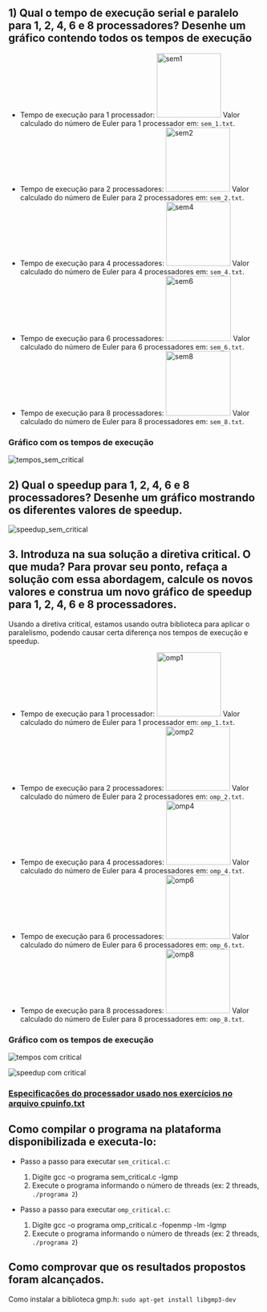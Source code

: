 ## 1) Qual o tempo de execução serial e paralelo para 1, 2, 4, 6 e 8 processadores? Desenhe um gráfico contendo todos os tempos de execução
* Tempo de execução para 1 processador: <img width="128" alt="sem1" src="https://github.com/david-pessoa/ComputacaoParalela/assets/104323068/1c09493f-299c-475b-80b0-a712f94e13cd">
  Valor calculado do número de Euler para 1 processador em: `sem_1.txt`.
* Tempo de execução para 2 processadores: <img width="128" alt="sem2" src="https://github.com/david-pessoa/ComputacaoParalela/assets/104323068/098b13b4-c1d7-4349-aaab-c736af6b45fd">
  Valor calculado do número de Euler para 2 processadores em: `sem_2.txt`.
* Tempo de execução para 4 processadores: <img width="128" alt="sem4" src="https://github.com/david-pessoa/ComputacaoParalela/assets/104323068/fafe20b9-fae2-4eac-a63d-5cee55ed6c3f">
  Valor calculado do número de Euler para 4 processadores em: `sem_4.txt`.
* Tempo de execução para 6 processadores: <img width="130" alt="sem6" src="https://github.com/david-pessoa/ComputacaoParalela/assets/104323068/e5189c3d-e396-4bce-a5ee-1e978b4c2ede">
  Valor calculado do número de Euler para 6 processadores em: `sem_6.txt`.
* Tempo de execução para 8 processadores: <img width="129" alt="sem8" src="https://github.com/david-pessoa/ComputacaoParalela/assets/104323068/051d3184-9f11-4a73-b854-5ef1b5b3c09d">
  Valor calculado do número de Euler para 8 processadores em: `sem_8.txt`.

### Gráfico com os tempos de execução
![tempos_sem_critical](https://github.com/david-pessoa/ComputacaoParalela/assets/104323068/7c49e366-d20d-46fe-abff-e778928c1570)

## 2) Qual o speedup para 1, 2, 4, 6 e 8 processadores? Desenhe um gráfico mostrando os diferentes valores de speedup.
![speedup_sem_critical](https://github.com/david-pessoa/ComputacaoParalela/assets/104323068/2b648e3e-e230-4588-af03-3f0697611030)

## 3. Introduza na sua solução a diretiva critical. O que muda? Para provar seu ponto, refaça a solução com essa abordagem, calcule os novos valores e construa um novo gráfico de speedup para 1, 2, 4, 6 e 8 processadores.

Usando a diretiva critical, estamos usando outra biblioteca para aplicar o paralelismo, podendo causar certa diferença nos tempos de execução e speedup.

* Tempo de execução para 1 processador: <img width="128" alt="omp1" src="https://github.com/david-pessoa/ComputacaoParalela/assets/112708096/4080479e-f9f7-4b60-8f47-bd6da520813d">
  Valor calculado do número de Euler para 1 processador em: `omp_1.txt`.
* Tempo de execução para 2 processadores: <img width="128" alt="omp2" src="https://github.com/david-pessoa/ComputacaoParalela/assets/112708096/8636924f-2e62-43c2-9d42-12dd496ebb70">
  Valor calculado do número de Euler para 2 processadores em: `omp_2.txt`.
* Tempo de execução para 4 processadores: <img width="128" alt="omp4" src="https://github.com/david-pessoa/ComputacaoParalela/assets/112708096/2cad8730-b398-49f4-b521-2190c5e987ee">
  Valor calculado do número de Euler para 4 processadores em: `omp_4.txt`.
* Tempo de execução para 6 processadores: <img width="128" alt="omp6" src="https://github.com/david-pessoa/ComputacaoParalela/assets/112708096/908d32f6-53ef-409b-801f-874a6672c92d">
  Valor calculado do número de Euler para 6 processadores em: `omp_6.txt`.
* Tempo de execução para 8 processadores: <img width="128" alt="omp8" src="https://github.com/david-pessoa/ComputacaoParalela/assets/112708096/759e3522-9476-47b8-bb2f-8a090fe273ab">
  Valor calculado do número de Euler para 8 processadores em: `omp_8.txt`.

### Gráfico com os tempos de execução
![tempos com critical](https://github.com/david-pessoa/ComputacaoParalela/assets/112708096/5bc7b178-3dd6-4e1a-a66d-0c899a40d39e)

![speedup com critical](https://github.com/david-pessoa/ComputacaoParalela/assets/112708096/8b76d479-f179-46db-9807-82b5cc7eec69)


### [Especificações do processador usado nos exercícios no arquivo cpuinfo.txt](https://github.com/david-pessoa/ComputacaoParalela/blob/main/ProjFinal/cpuinfo.txt)

## Como compilar o programa na plataforma disponibilizada e executa-lo:
  * Passo a passo para executar `sem_critical.c`:
    1) Digite gcc -o programa sem_critical.c -lgmp
    2) Execute o programa informando o número de threads (ex: 2 threads, `./programa 2`)
   
  * Passo a passo para executar `omp_critical.c`:
    1) Digite gcc -o programa omp_critical.c -fopenmp -lm -lgmp
    2) Execute o programa informando o número de threads (ex: 2 threads, `./programa 2`)

    
## Como comprovar que os resultados propostos foram alcançados.
Como instalar a biblioteca gmp.h: `sudo apt-get install libgmp3-dev`


